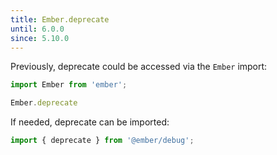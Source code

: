 ```yaml
---
title: Ember.deprecate
until: 6.0.0
since: 5.10.0
---
```



Previously, deprecate could be accessed via the `Ember` import:
```js
import Ember from 'ember';

Ember.deprecate
```

If needed, deprecate can be imported:
```js
import { deprecate } from '@ember/debug';
```
